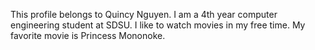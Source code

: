 This profile belongs to Quincy Nguyen.
I am a 4th year computer engineering student at SDSU.
I like to watch movies in my free time. 
My favorite movie is Princess Mononoke.
